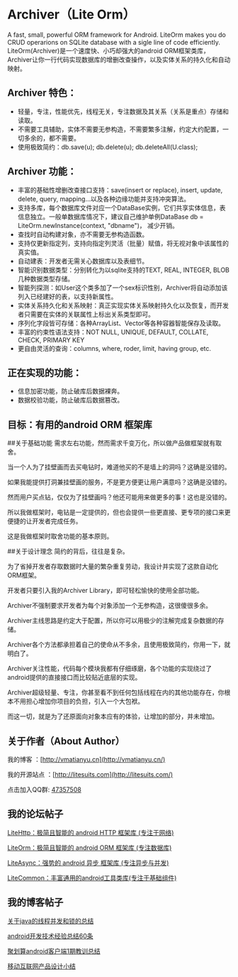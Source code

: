 Archiver（Lite Orm）
================

A fast, small, powerful ORM framework for Android. LiteOrm makes you do CRUD operarions on SQLite database with a sigle line of code efficiently.
LiteOrm(Archiver)是一个速度快、小巧却强大的android ORM框架类库，Archiver让你一行代码实现数据库的增删改查操作，以及实体关系的持久化和自动映射。


Archiver 特色：
---

- 轻量，专注，性能优先，线程无关，专注数据及其关系（关系是重点）存储和读取。
- 不需要工具辅助，实体不需要无参构造，不需要繁多注解，约定大约配置，一切多余的，都不需要。
- 使用极致简约：db.save(u);    db.delete(u);    db.deleteAll(U.class);

Archiver 功能：
---

- 丰富的基础性增删改查接口支持：save(insert or replace), insert, update, delete, query, mapping...以及各种边缘功能并支持冲突算法。
- 支持多库，每个数据库文件对应一个DataBase实例，它们共享实体信息，表信息独立。一般单数据库情况下，建议自己维护单例DataBase db = LiteOrm.newInstance(context, "dbname")，
减少开销。
- 查找时自动构建对象，亦不需要无参构造函数。
- 支持仅更新指定列，支持向指定列灵活（批量）赋值，将无视对象中该属性的真实值。
- 自动建表：开发者无需关心数据库以及表细节。
- 智能识别数据类型：分别转化为以sqlite支持的TEXT, REAL, INTEGER, BLOB几种数据类型存储。
- 智能列探测：如User这个类多加了一个sex标识性别，Archiver将自动添加该列入已经建好的表，以支持新属性。
- 实体关系持久化和关系映射：真正实现实体关系映射持久化以及恢复，而开发者只需要在实体的关联属性上标出关系类型即可。
- 序列化字段皆可存储：各种ArrayList、Vector等各种容器智能保存及读取。
- 丰富的约束性语法支持：NOT NULL, UNIQUE, DEFAULT, COLLATE, CHECK, PRIMARY KEY
- 更自由灵活的查询：columns, where, roder, limit, having group, etc.

正在实现的功能：
---

- 信息加密功能，防止破库后数据裸奔。
- 数据校验功能，防止破库后数据篡改。

目标：有用的android ORM 框架库
---

##关于基础功能
需求左右功能，然而需求千变万化，所以做产品做框架就有取舍。

当一个人为了挂壁画而去买电钻时，难道他买的不是墙上的洞吗？这确是没错的。

如果我能提供打洞兼挂壁画的服务，不是更方便更让用户满意吗？这确是没错的。

然而用户买点钻，仅仅为了挂壁画吗？他还可能用来做更多的事！这也是没错的。

所以我做框架时，电钻是一定提供的，但也会提供一些更直接、更专项的接口来更便捷的让开发者完成任务。

这是我做框架时取舍功能的基本原则。

##关于设计理念
简约的背后，往往是复杂。

为了省掉开发者存取数据时大量的繁杂重复劳动，我设计并实现了这款自动化ORM框架。

开发者只要引入我的Archiver Library，即可轻松愉快的使用全部功能。

Archiver不强制要求开发者为每个对象添加一个无参构造，这很傻很多余。

Archiver主线思路是约定大于配置，所以你可以用极少的注解完成复杂数据的存储。

Archiver各个方法都承担着自己的使命从不多余，且使用极致简约，你用一下，就明白了。

Archiver关注性能，代码每个模块我都有仔细琢磨，各个功能的实现绕过了android提供的直接接口而比较贴近底层的实现。

Archiver超级轻量、专注，你甚至看不到任何包括线程在内的其他功能存在，你根本不用担心增加你项目的负担，引入一个大包袱。

而这一切，就是为了还原面向对象本应有的体验，让增加的部分，并未增加。


关于作者（About Author）
-----
我的博客 ：[http://vmatianyu.cn](http://vmatianyu.cn/)

我的开源站点 ：[http://litesuits.com](http://litesuits.com/)

点击加入QQ群: [47357508](http://jq.qq.com/?_wv=1027&k=Z7l0Av)

我的论坛帖子
-----
[LiteHttp：极简且智能的 android HTTP 框架库 (专注于网络)](http://www.eoeandroid.com/thread-326584-1-1.html)

[LiteOrm：极简且智能的 android ORM 框架库 (专注数据库)](http://www.eoeandroid.com/thread-538203-1-1.html)

[LiteAsync：强势的 android 异步 框架库 (专注异步与并发)](http://www.eoeandroid.com/thread-538212-1-1.html)

[LiteCommon：丰富通用的android工具类库(专注于基础组件)](http://www.eoeandroid.com/thread-557246-1-1.html)

我的博客帖子
-----
[关于java的线程并发和锁的总结](http://www.vmatianyu.cn/summary-of-the-java-thread-concurrency-and-locking.html)

[android开发技术经验总结60条](http://www.vmatianyu.cn/summarization-of-technical-experience.html)

[聚划算android客户端1期教训总结](http://www.vmatianyu.cn/poly-effective-client-1-issues-lessons.html)

[移动互联网产品设计小结](http://www.vmatianyu.cn/summary-of-mobile-internet-product-design.html)
